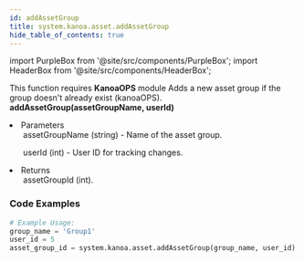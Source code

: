 ```yaml
---
id: addAssetGroup
title: system.kanoa.asset.addAssetGroup
hide_table_of_contents: true
---
```


import PurpleBox from '@site/src/components/PurpleBox';
import HeaderBox from '@site/src/components/HeaderBox';

<PurpleBox>This function requires <b>KanoaOPS</b> module</PurpleBox>
<HeaderBox header="Description">Adds a new asset group if the group doesn't already exist (kanoaOPS).</HeaderBox>
<HeaderBox header="Syntax">
    <b>addAssetGroup(assetGroupName, userId)</b>
    <li> Parameters <br />
        <ul>assetGroupName (string) - Name of the asset group.</ul>
        <ul>userId (int) - User ID for tracking changes.</ul>
    </li>
    <li> Returns <br />
        <ul>assetGroupId (int).</ul>
    </li>
</HeaderBox>

### Code Examples

```python
# Example Usage:
group_name = 'Group1'
user_id = 5
asset_group_id = system.kanoa.asset.addAssetGroup(group_name, user_id)

